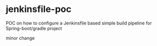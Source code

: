# jenkinsfile-poc
POC on how to configure a Jenkinsfile based simple build pipeline for Spring-boot/gradle project


minor change 
